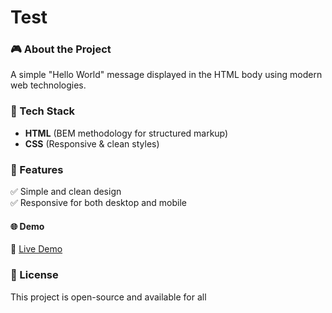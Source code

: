 # Test

### 🎮 About the Project
A simple "Hello World" message displayed in the HTML body using modern web technologies.

### 🚀 Tech Stack
- **HTML** (BEM methodology for structured markup)
- **CSS** (Responsive & clean styles)

### 📌 Features
✅ Simple and clean design  
✅ Responsive for both desktop and mobile

#### 🌐 Demo
🔗 [Live Demo](https://AndriiZakharenko.github.io/test/)

### 📜 License
This project is open-source and available for all


